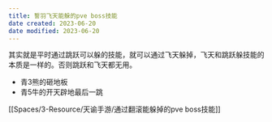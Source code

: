 ```yaml
---
title: 誓羽飞天能躲的pve boss技能
date created: 2023-06-20
date modified: 2023-06-20
---
```


其实就是平时通过跳跃可以躲的技能，就可以通过飞天躲掉，飞天和跳跃躲技能的本质是一样的。否则跳跃和飞天都无用。

- 青3熊的砸地板
- 青5牛的开天辟地最后一跳


[[Spaces/3-Resource/天谕手游/通过翻滚能躲掉的pve boss技能]]